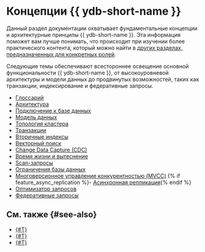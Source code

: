 # Концепции {{ ydb-short-name }}

Данный раздел документации охватывает фундаментальные концепции и архитектурные принципы {{ ydb-short-name }}. Эта информация поможет вам лучше понимать, что происходит при изучении более практического контента, который можно найти в [других разделах, предназначенных для конкретных ролей](#see-also).

Следующие темы обеспечивают всестороннее освещение основной функциональности {{ ydb-short-name }}, от высокоуровневой архитектуры и модели данных до продвинутых возможностей, таких как транзакции, индексирование и федеративные запросы.

- [Глоссарий](glossary.md)
- [Архитектура](architecture.md)
- [Подключение к базе данных](connect.md)
- [Модель данных](datamodel/index.md)
- [Топология кластера](topology.md)
- [Транзакции](transactions.md)
- [Вторичные индексы](secondary_indexes.md)
- [Векторный поиск](vector_search.md)
- [Change Data Capture (CDC)](cdc.md)
- [Время жизни и вытеснение](ttl.md)
- [Scan-запросы](scan_query.md)
- [Ограничения базы данных](limits-ydb.md)
- [Многоверсионное управление конкурентностью (MVCC)](mvcc.md)
{% if feature_async_replication %}- [Асинхронная репликация](async-replication.md){% endif %}
- [Оптимизатор запросов](optimizer.md)
- [Федеративные запросы](federated_query/index.md)

## См. также {#see-also}

- [{#T}](../devops/index.md)
- [{#T}](../dev/index.md)
- [{#T}](../security/index.md)
